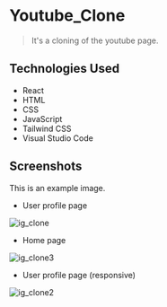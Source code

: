 # Youtube_Clone
 >It's a cloning of the youtube page.

## Technologies Used
- React 
- HTML 
- CSS
- JavaScript
- Tailwind CSS 
- Visual Studio Code 

## Screenshots
This is an example image.
- User profile page 

![ig_clone](https://user-images.githubusercontent.com/78865194/200793955-3cbc631c-f39d-476d-bb49-513fdc6f76ef.png)
- Home page

![ig_clone3](https://user-images.githubusercontent.com/78865194/200794014-63f1563e-4a1f-4c04-99cc-fcec84dadc5a.png)
- User profile page (responsive)

![ig_clone2](https://user-images.githubusercontent.com/78865194/200794000-47d7f70f-e265-474d-adb9-0847d9be1a18.png)

